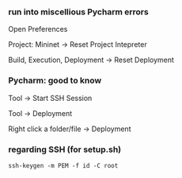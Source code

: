 ### run into miscellious Pycharm errors

Open Preferences

Project: Mininet -> Reset Project Intepreter

Build, Execution, Deployment -> Reset Deployment

### Pycharm: good to know

Tool -> Start SSH Session

Tool -> Deployment

Right click a folder/file -> Deployment

### regarding SSH (for setup.sh)

`ssh-keygen -m PEM -f id -C root`

